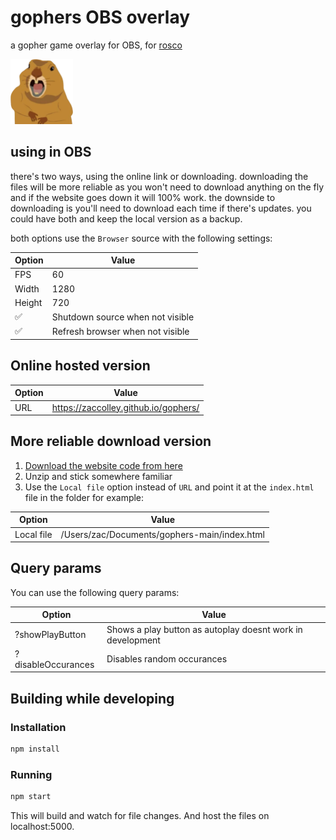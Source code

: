 # gophers OBS overlay

a gopher game overlay for OBS, for [rosco](https://www.twitch.tv/roscomcc)

<img src="images/gopher-original.png" alt="A gopher" width="100px" />

## using in OBS

there's two ways, using the online link or downloading. downloading the files will be more reliable as you won't need to download anything on the fly and if the website goes down it will 100% work. the downside to downloading is you'll need to download each time if there's updates. you could have both and keep the local version as a backup.

both options use the `Browser` source with the following settings:

| Option | Value                            |
| ------ | -------------------------------- |
| FPS    | 60                               |
| Width  | 1280                             |
| Height | 720                              |
| ✅     | Shutdown source when not visible |
| ✅     | Refresh browser when not visible |

## Online hosted version

| Option | Value                                |
| ------ | ------------------------------------ |
| URL    | https://zaccolley.github.io/gophers/ |

## More reliable download version

1. [Download the website code from here](https://github.com/zaccolley/gophers/archive/main.zip)
2. Unzip and stick somewhere familiar
3. Use the `Local file` option instead of `URL` and point it at the `index.html` file in the folder for example:

| Option     | Value                                        |
| ---------- | -------------------------------------------- |
| Local file | /Users/zac/Documents/gophers-main/index.html |

## Query params

You can use the following query params:

| Option             | Value                                                      |
| ------------------ | ---------------------------------------------------------- |
| ?showPlayButton    | Shows a play button as autoplay doesnt work in development |
| ?disableOccurances | Disables random occurances                                 |

## Building while developing

### Installation

```bash
npm install
```

### Running

```bash
npm start
```

This will build and watch for file changes. And host the files on localhost:5000.

